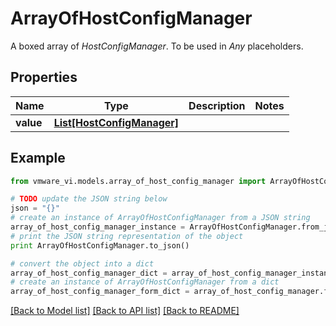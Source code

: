 # ArrayOfHostConfigManager

A boxed array of *HostConfigManager*. To be used in *Any* placeholders. 

## Properties
Name | Type | Description | Notes
------------ | ------------- | ------------- | -------------
**value** | [**List[HostConfigManager]**](HostConfigManager.md) |  | 

## Example

```python
from vmware_vi.models.array_of_host_config_manager import ArrayOfHostConfigManager

# TODO update the JSON string below
json = "{}"
# create an instance of ArrayOfHostConfigManager from a JSON string
array_of_host_config_manager_instance = ArrayOfHostConfigManager.from_json(json)
# print the JSON string representation of the object
print ArrayOfHostConfigManager.to_json()

# convert the object into a dict
array_of_host_config_manager_dict = array_of_host_config_manager_instance.to_dict()
# create an instance of ArrayOfHostConfigManager from a dict
array_of_host_config_manager_form_dict = array_of_host_config_manager.from_dict(array_of_host_config_manager_dict)
```
[[Back to Model list]](../README.md#documentation-for-models) [[Back to API list]](../README.md#documentation-for-api-endpoints) [[Back to README]](../README.md)


